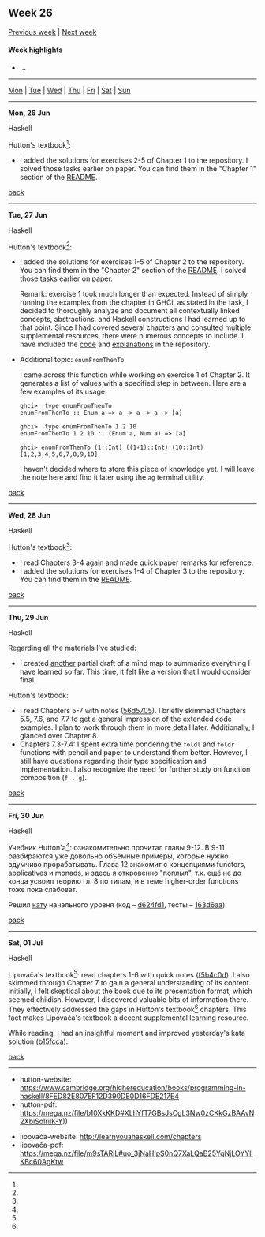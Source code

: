 <a name="top"></a>
## Week 26

[Previous week](./2023wk25.md) | [Next week]()


#### Week highlights

- ...

---

[Mon](#mo) | [Tue](#tu) | [Wed](#we) | [Thu](#th) | [Fri](#fr) | [Sat](#sa) | [Sun](#su)

---

<a name="mo"></a>
**Mon, 26 Jun**

Haskell

Hutton's textbook[^hutton-textbook]:
- I added the solutions for exercises 2-5 of Chapter 1 to the repository. I solved those tasks earlier on paper. You can find them in the "Chapter 1" section of the [README](https://github.com/DanilTsygolnik/learn_haskell/blob/a79d8367687e1808f29245da1bef1cef0f346c13/exercises/textbook-hutton/README.md#ch1).

[back](#top)

---

<a name="tu"></a>
**Tue, 27 Jun**

Haskell

Hutton's textbook[^hutton-textbook]:
- I added the solutions for exercises 1-5 of Chapter 2 to the repository. You can find them in the "Chapter 2" section of the [README](https://github.com/DanilTsygolnik/learn_haskell/blob/143d05b227c968c2fc04483a34fa1c44504ce8ad/exercises/textbook-hutton/README.md#ch2). I solved those tasks earlier on paper.  

  Remark: exercise 1 took much longer than expected. Instead of simply running the examples from the chapter in GHCi, as stated in the task, I decided to thoroughly analyze and document all contextually linked concepts, abstractions, and Haskell constructions I had learned up to that point. Since I had covered several chapters and consulted multiple supplemental resources, there were numerous concepts to include. I have included the [code](https://github.com/DanilTsygolnik/learn_haskell/blob/143d05b227c968c2fc04483a34fa1c44504ce8ad/exercises/textbook-hutton/sol-hs/Chap2ex1.hs) and [explanations](https://github.com/DanilTsygolnik/learn_haskell/blob/143d05b227c968c2fc04483a34fa1c44504ce8ad/exercises/textbook-hutton/sol-md/Chap2ex1.md) in the repository.

- Additional topic: `enumFromThenTo`  

  I came across this function while working on exercise 1 of Chapter 2. It generates a list of values with a specified step in between. Here are a few examples of its usage:

  ```
  ghci> :type enumFromThenTo
  enumFromThenTo :: Enum a => a -> a -> a -> [a]
  
  ghci> :type enumFromThenTo 1 2 10
  enumFromThenTo 1 2 10 :: (Enum a, Num a) => [a]
  
  ghci> enumFromThenTo (1::Int) ((1+1)::Int) (10::Int)
  [1,2,3,4,5,6,7,8,9,10]
  ```

  I haven't decided where to store this piece of knowledge yet. I will leave the note here and find it later using the `ag` terminal utility.


[back](#top)

---

<a name="we"></a>
**Wed, 28 Jun**

Haskell

Hutton's textbook[^hutton-textbook]:
- I read Chapters 3-4 again and made quick paper remarks for reference.
- I added the solutions for exercises 1-4 of Chapter 3 to the repository. You can find them in the [README](https://github.com/DanilTsygolnik/learn_haskell/blob/6dc216372843e8fec949fe01a152e0c270dfd126/exercises/textbook-hutton/README.md#ch3).

[back](#top)

---

<a name="th"></a>
**Thu, 29 Jun**

Haskell

Regarding all the materials I've studied:
- I created [another](https://t.me/DanilTsygolnik_edu_wip/4) partial draft of a mind map to summarize everything I have learned so far. This time, it felt like a version that I would consider final.

Hutton's textbook:

- I read Chapters 5-7 with notes ([56d5705](https://github.com/DanilTsygolnik/learn_haskell/commit/56d57054ac211fd802e3ff08d880004d6d6c2c0b)). I briefly skimmed Chapters 5.5, 7.6, and 7.7 to get a general impression of the extended code examples. I plan to work through them in more detail later. Additionally, I glanced over Chapter 8.
- Chapters 7.3-7.4: I spent extra time pondering the `foldl` and `foldr` functions with pencil and paper to understand them better. However, I still have questions regarding their type specification and implementation. I also recognize the need for further study on function composition (`f . g`).



[back](#top)

---

<a name="fr"></a>
**Fri, 30 Jun**

Haskell

Учебник Hutton'a[^hutton-textbook]: ознакомительно прочитал главы 9-12. В 9-11 разбираются уже довольно объёмные примеры, которые нужно вдумчиво прорабатывать. Глава 12 знакомит с концепциями functors, applicatives и monads, и здесь я откровенно "поплыл", т.к. ещё не до конца усвоил теорию гл. 8 по типам, и в теме higher-order functions тоже пока слабоват.

Решил [кату](https://www.codewars.com/kata/56606694ec01347ce800001b/) начального уровня (код &ndash; [d624fd1](https://github.com/DanilTsygolnik/learn_haskell/commit/d624fd134e71a09c00acff2fca5ca1af50ad0ec9), тесты &ndash; [163d6aa](https://github.com/DanilTsygolnik/learn_haskell/commit/163d6aa4a34bf9c48a6a346fa5f8be62abf6cc71)).

[back](#top)

---

<a name="sa"></a>
**Sat, 01 Jul**

Haskell

Lipovača's textbook[^lipovača-textbook]: read chapters 1-6 with quick notes ([f5b4c0d](https://github.com/DanilTsygolnik/learn_haskell/commit/f5b4c0d2d2443dc14694ead5e5b3470ed47a086c)). I also skimmed through Chapter 7 to gain a general understanding of its content. Initially, I felt skeptical about the book due to its presentation format, which seemed childish. However, I discovered valuable bits of information there. They effectively addressed the gaps in Hutton's textbook[^hutton-textbook] chapters. This fact makes Lipovača's textbook a decent supplemental learning resource.

While reading, I had an insightful moment and improved yesterday's kata solution ([b15fcca](https://github.com/DanilTsygolnik/learn_haskell/commit/b15fcca2695710da9ed2dba67d01117d3faab141)).

[back](#top)

---



[^hutton-textbook]:
  - hutton-website: https://www.cambridge.org/highereducation/books/programming-in-haskell/8FED82E807EF12D390DE0D16FDE217E4
  - hutton-pdf: https://mega.nz/file/b10XkKKD#XLhYfT7GBsJsCgL3Nw0zCKkGzBAAvN2XbiSoIriIK-Y))
[^lipovača-textbook]:
  - lipovača-website: http://learnyouahaskell.com/chapters
  - lipovača-pdf: https://mega.nz/file/m9sTARjL#uo_3jNaHIpS0nQ7XaLQaB25YqNjLOYYlIKBc60AgKtw
<!--
Use in @= register to paste a title for the current day
"**".trim(system('date +"%a, %d %b"'))."**"

<a name="su"></a>
**date**

...

[back](#top)

---
-->
